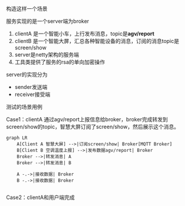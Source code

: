构造这样一个场景

服务实现的是一个server端为broker

1. clientA 是一个智能小车，上行发布消息，topic是**agv/report**
2. clientB 是一个智能大屏，汇总各种智能设备的消息，订阅的消息topic是screen/show
3. server是netty架构的服务端
4. 工具类提供了服务的rsa的单向加密操作



server的实现分为

- sender发送端
- receiver接受端

测试的场景用例

Case1：clientA 通过agv/report上报信息给broker，broker完成转发到screen/show的topic，智慧大屏订阅了screen/show，然后展示这个消息。



```mermaid
graph LR
    A[Client A 智慧大屏] -->|订阅screen/show| Broker[MQTT Broker]
    B[Client B 空调温度上报] -->|发布数据agv/report| Broker
    Broker -->|转发消息| A
    Broker -->|转发消息| B

    A -.->|接收数据| Broker
    B -.->|接收数据| Broker


```

Case2：clientA和用户端完成